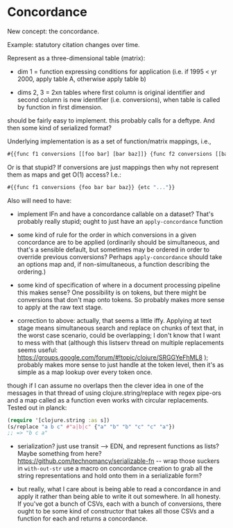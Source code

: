 # Concordance

New concept: the concordance. 

Example: statutory citation changes over time.

Represent as a three-dimensional table (matrix): 

- dim 1 = function expressing conditions for application (i.e. if 1995 < yr 2000, apply table A, otherwise apply table b)

- dims 2, 3 = 2xn tables where first column is original identifier and second column is new identifier (i.e. conversions), when table is called by function in first dimension. 

should be fairly easy to implement. this probably calls for a deftype. And then some kind of serialized format? 

Underlying implementation is as a set of function/matrix mappings, i.e., 

```Clojure
#{{func f1 conversions [[foo bar] [bar baz]]} {func f2 conversions [[bar foo] [foo baz]]}}
```

Or is that stupid? If conversions are just mappings then why not represent them as maps and get O(1) access? I.e.: 

```Clojure
#{{func f1 conversions {foo bar bar baz}} {etc "..."}}
```

Also will need to have: 

- implement IFn and have a concordance callable on a dataset?  That's probably really stupid; ought to just have an `apply-concordance` function

- some kind of rule for the order in which conversions in a given concordance are to be applied (ordinarily should be simultaneous, and that's a sensible default, but sometimes may be ordered in order to override previous conversions?  Perhaps `apply-concordance` should take an options map and, if non-simultaneous, a function describing the ordering.)

- some kind of specification of where in a document processing pipeline this makes sense?  One possibility is on tokens, but there might be conversions that don't map onto tokens. So probably makes more sense to apply at the raw text stage. 

- correction to above: actually, that seems a little iffy. Applying at text stage means simultaneous search and replace on chunks of text that, in the worst case scenario, could be overlapping; I don't know that I want to mess with that (although this listserv thread on multiple replacements seems useful: https://groups.google.com/forum/#!topic/clojure/SRGGYeFhML8 ); probably makes more sense to just handle at the token level, then it's as simple as a map lookup over every token once. 

though if I can assume no overlaps then the clever idea in one of the messages in that thread of using clojure.string/replace with regex pipe-ors and a map called as a function even works with circular replacements.  Tested out in planck: 

```Clojure
(require '[clojure.string :as s])
(s/replace "a b c" #"a|b|c" {"a" "b" "b" "c" "c" "a"})
;; => "b c a"
```


- serialization? just use transit --> EDN, and represent functions as lists? Maybe something from here?  https://github.com/technomancy/serializable-fn -- wrap those suckers in `with-out-str` use a macro on concordance creation to grab all the string representations and hold onto them in a serializable form?  

- but really, what I care about is being able to read a concordance in and apply it rather than being able to write it out somewhere. In all honesty. If you've got a bunch of CSVs, each with a bunch of conversions, there ought to be some kind of constructor that takes all those CSVs and a function for each and returns a concordance. 
